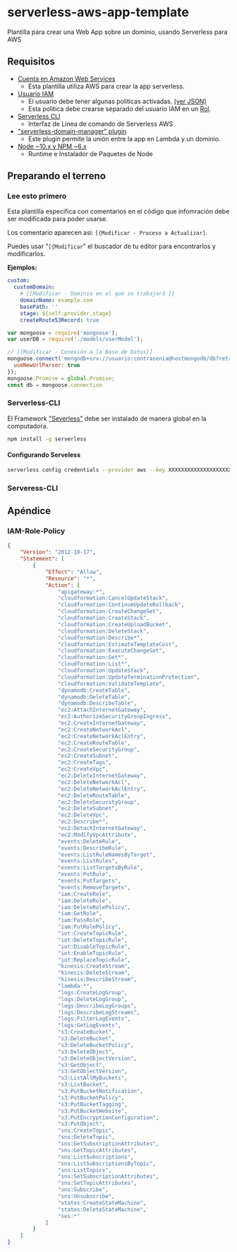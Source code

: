 # serverless-aws-app-template

Plantilla para crear una Web App sobre un dominio, usando Serverless para AWS

## Requisitos

* [Cuenta en Amazon Web Services](https://portal.aws.amazon.com/billing/signup#/start)
  * Esta plantilla utiliza AWS para crear la app serverless.
* [Usuario IAM](https://console.aws.amazon.com/iam/home?region=us-east-1#/users)
  * El usuario debe tener algunas políticas activadas. [(ver JSON)](###IAM-Role-Policy)
  * Esta política debe crearse separado del usuario IAM en un [Rol](https://console.aws.amazon.com/iam/home?region=us-east-1#/roles).
* [Serverless CLI](##Serverless-CLI)
  * Interfaz de Linea de comando de Serverless AWS
* ["serverless-domain-manager" plugin](###serverless-domain-manager)
  * Este plugin permite la unión entre la app en Lambda y un dominio.
* [Node ~10.x y NPM ~6.x](https://nodejs.org/)
  * Runtime e Instalador de Paquetes de Node

## Preparando el terreno

### Lee esto primero

Esta plantilla especifica con comentarios en el código que infomración debe ser modificada para poder usarse.

Los comentario aparecen asi: `[{Modificar - Proceso a Actualizar]`.

Puedes usar "`[{Modificar`" el buscador de tu editor para encontrarlos y modificarlos.

**Ejemplos:**

```yml
custom:
  customDomain:
    # {[Modificar - Dominio en el que se trabajará ]}
    domainName: example.com
    basePath: ''
    stage: ${self:provider.stage}
    createRoute53Record: true
```

```js
var mongoose = require('mongoose');
var userDB = require('./models/userModel');

// [{Modificar - Conexión a la Base de Datos}]
mongoose.connect('mongodb+srv://usuario:contrasenia@hostmongodb/db?retryWrites=true&w=majority', {
  useNewUrlParser: true
});
mongoose.Promise = global.Promise;
const db = mongoose.connection
```

### Serverless-CLI

El Framework ["Severless"](https://serverless.com/) debe ser instalado de manera global en la computadora.

```bash
npm install -g serverless
```

#### Configurando Serveless

```bash
serverless config credentials --provider aws --key XXXXXXXXXXXXXXXXXXXX --secret XXXXXXXXXXXXXXXXXXXXXXXXXXXXXXXXXXXXXXXX -o --verbose
```

### Serveress-CLI

## Apéndice

### IAM-Role-Policy

```JSON
{
    "Version": "2012-10-17",
    "Statement": [
        {
            "Effect": "Allow",
            "Resource": "*",
            "Action": [
                "apigateway:*",
                "cloudformation:CancelUpdateStack",
                "cloudformation:ContinueUpdateRollback",
                "cloudformation:CreateChangeSet",
                "cloudformation:CreateStack",
                "cloudformation:CreateUploadBucket",
                "cloudformation:DeleteStack",
                "cloudformation:Describe*",
                "cloudformation:EstimateTemplateCost",
                "cloudformation:ExecuteChangeSet",
                "cloudformation:Get*",
                "cloudformation:List*",
                "cloudformation:UpdateStack",
                "cloudformation:UpdateTerminationProtection",
                "cloudformation:ValidateTemplate",
                "dynamodb:CreateTable",
                "dynamodb:DeleteTable",
                "dynamodb:DescribeTable",
                "ec2:AttachInternetGateway",
                "ec2:AuthorizeSecurityGroupIngress",
                "ec2:CreateInternetGateway",
                "ec2:CreateNetworkAcl",
                "ec2:CreateNetworkAclEntry",
                "ec2:CreateRouteTable",
                "ec2:CreateSecurityGroup",
                "ec2:CreateSubnet",
                "ec2:CreateTags",
                "ec2:CreateVpc",
                "ec2:DeleteInternetGateway",
                "ec2:DeleteNetworkAcl",
                "ec2:DeleteNetworkAclEntry",
                "ec2:DeleteRouteTable",
                "ec2:DeleteSecurityGroup",
                "ec2:DeleteSubnet",
                "ec2:DeleteVpc",
                "ec2:Describe*",
                "ec2:DetachInternetGateway",
                "ec2:ModifyVpcAttribute",
                "events:DeleteRule",
                "events:DescribeRule",
                "events:ListRuleNamesByTarget",
                "events:ListRules",
                "events:ListTargetsByRule",
                "events:PutRule",
                "events:PutTargets",
                "events:RemoveTargets",
                "iam:CreateRole",
                "iam:DeleteRole",
                "iam:DeleteRolePolicy",
                "iam:GetRole",
                "iam:PassRole",
                "iam:PutRolePolicy",
                "iot:CreateTopicRule",
                "iot:DeleteTopicRule",
                "iot:DisableTopicRule",
                "iot:EnableTopicRule",
                "iot:ReplaceTopicRule",
                "kinesis:CreateStream",
                "kinesis:DeleteStream",
                "kinesis:DescribeStream",
                "lambda:*",
                "logs:CreateLogGroup",
                "logs:DeleteLogGroup",
                "logs:DescribeLogGroups",
                "logs:DescribeLogStreams",
                "logs:FilterLogEvents",
                "logs:GetLogEvents",
                "s3:CreateBucket",
                "s3:DeleteBucket",
                "s3:DeleteBucketPolicy",
                "s3:DeleteObject",
                "s3:DeleteObjectVersion",
                "s3:GetObject",
                "s3:GetObjectVersion",
                "s3:ListAllMyBuckets",
                "s3:ListBucket",
                "s3:PutBucketNotification",
                "s3:PutBucketPolicy",
                "s3:PutBucketTagging",
                "s3:PutBucketWebsite",
                "s3:PutEncryptionConfiguration",
                "s3:PutObject",
                "sns:CreateTopic",
                "sns:DeleteTopic",
                "sns:GetSubscriptionAttributes",
                "sns:GetTopicAttributes",
                "sns:ListSubscriptions",
                "sns:ListSubscriptionsByTopic",
                "sns:ListTopics",
                "sns:SetSubscriptionAttributes",
                "sns:SetTopicAttributes",
                "sns:Subscribe",
                "sns:Unsubscribe",
                "states:CreateStateMachine",
                "states:DeleteStateMachine",
                "ses:*"
            ]
        }
    ]
}
```